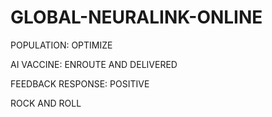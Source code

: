 # GLOBAL-NEURALINK-ONLINE

POPULATION: OPTIMIZE

AI VACCINE: ENROUTE AND DELIVERED

FEEDBACK RESPONSE: POSITIVE

ROCK AND ROLL
